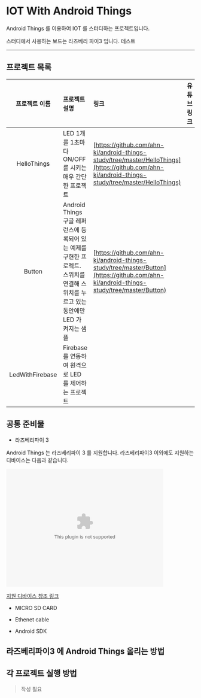 # IOT With Android Things

Android Things 를 이용하여 IOT 를 스터디하는 프로젝트입니다.

스터디에서 사용하는 보드는 라즈베리 파이3 입니다. 테스트

---

## 프로젝트 목록
|프로젝트 이름|프로젝트 설명|링크|유튜브링크|
|:--:|:--|:--|:--|
|HelloThings|LED 1개를 1초마다 ON/OFF 를 시키는 매우 간단한 프로젝트|[https://github.com/ahn-kj/android-things-study/tree/master/HelloThings](https://github.com/ahn-kj/android-things-study/tree/master/HelloThings)|
|Button|Android Things 구글 레퍼런스에 등록되어 있는 예제를 구현한 프로젝트. 스위치를 연결해 스위치를 누르고 있는 동안에만 LED 가 켜지는 샘플|[https://github.com/ahn-kj/android-things-study/tree/master/Button](https://github.com/ahn-kj/android-things-study/tree/master/Button)|
|LedWithFirebase|Firebase 를 연동하여 원격으로 LED 를 제어하는 프로젝트||

## 공통 준비물 

* 라즈베리파이 3

Android Things 는 라즈베리파이 3 를 지원합니다.
라즈베리파이3 이외에도 지원하는 디바이스는 다음과 같습니다.

<!-- HTML CODE-->
<embed type="html" width="420" height="315" src="https://developer.android.com/things/hardware/developer-kits.html#hardware_platforms" frameborder="0"></embed>

[지원 디바이스 참조 링크](https://developer.android.com/things/hardware/developer-kits.html#hardware_platforms)

* MICRO SD CARD

* Ethenet cable

* Android SDK

## 라즈베리파이3 에 Android Things 올리는 방법

## 각 프로젝트 실행 방법

> 작성 필요
